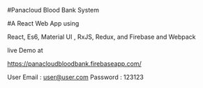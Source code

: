 #Panacloud Blood Bank System

#A React Web App using

React, Es6, Material UI , RxJS, Redux, and Firebase and Webpack

live Demo at

https://panacloudbloodbank.firebaseapp.com/

User Email : user@user.com
Password : 123123